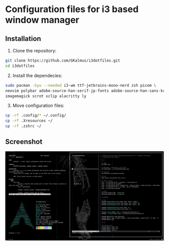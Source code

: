 # Configuration files for i3 based window manager

## Installation

1. Clone the repository:
```sh
git clone https://github.com/GKalmus/i3dotfiles.git
cd i3dotfiles
```

2. Install the dependecies:
```sh
sudo pacman -Syu --needed i3-wm ttf-jetbrains-mono-nerd zsh picom \
neovim polybar adobe-source-han-serif-jp-fonts adobe-source-han-sans-kr-fonts \
imagemagick scrot xclip alacritty ly
```
3. Move configuration files:
```sh
cp -rf .config/* ~/.config/
cp -rf .Xresources ~/
cp -rf .zshrc ~/
```

## Screenshot
![Screenshot](screenshot.png)

